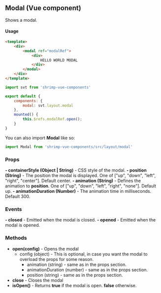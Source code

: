 ## Modal (Vue component)

Shows a modal.

#### Usage
```html
<template>
	<div>
		<modal ref="modalRef">
			<div>
				HELLO WORLD MODAL
			</div>
		</modal>
	</div>
</template>
```

```javascript
import svt from 'shrimp-vue-components'

export default {
	components: {
		modal: svt.layout.modal
	},
	mounted() {
		this.$refs.modalRef.open();
	}
}


```

You can also import **Modal** like so:
```javascript
import Modal from 'shrimp-vue-components/src/layout/modal'
```

### Props
**- containerStyle (Object | String)** - CSS style of the modal.
**- position (String)** - The position the modal is displayed. One of ["up", "down", "left", "right", "center"]. Default center.
**- animation (String)** - Defines the animation to **position**. One of ["up", "down", "left", "right", "none"]. Default up.
**- animationDuration (Number)** - The animation time in milliseconds. Default 300.

### Events
**- closed** - Emitted when the modal is closed.
**- opened** - Emitted when the modal is opened.

### Methods
- **open(config)** - Opens the modal
	- config (object) - This is optional, in case you want the modal to overload the props for some reason.
		- animation (string) - same as in the props section.
		- animationDuration (number) - same as in the props section.
		- position (string) - same as in the props section.
- **close** - Closes the modal
- **isOpen()** - Returns **true** if the modal is open. **false** otherwise.